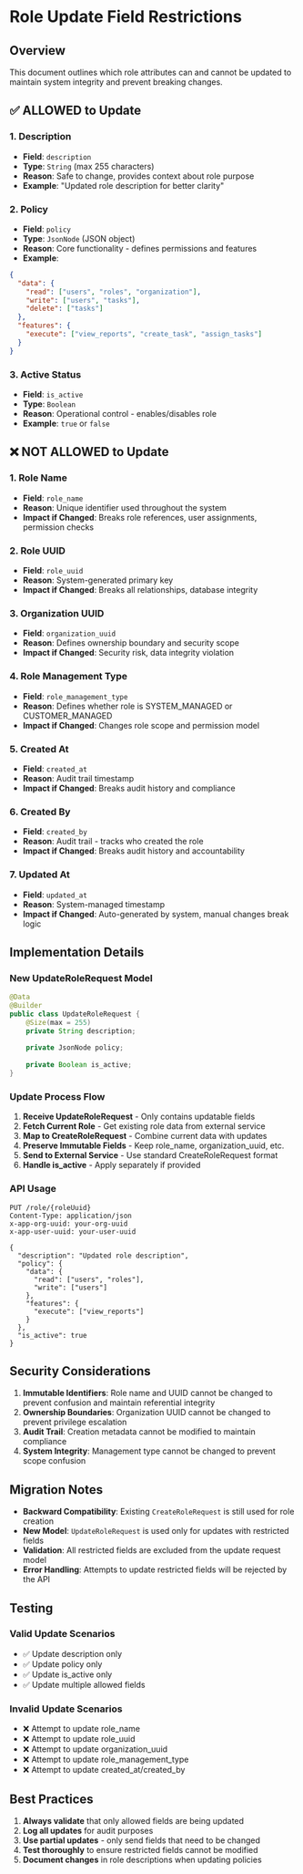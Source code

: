 # Role Update Field Restrictions

## Overview

This document outlines which role attributes can and cannot be updated to maintain system integrity and prevent breaking changes.

## ✅ **ALLOWED to Update**

### 1. **Description**
- **Field**: `description`
- **Type**: `String` (max 255 characters)
- **Reason**: Safe to change, provides context about role purpose
- **Example**: "Updated role description for better clarity"

### 2. **Policy**
- **Field**: `policy`
- **Type**: `JsonNode` (JSON object)
- **Reason**: Core functionality - defines permissions and features
- **Example**: 
```json
{
  "data": {
    "read": ["users", "roles", "organization"],
    "write": ["users", "tasks"],
    "delete": ["tasks"]
  },
  "features": {
    "execute": ["view_reports", "create_task", "assign_tasks"]
  }
}
```

### 3. **Active Status**
- **Field**: `is_active`
- **Type**: `Boolean`
- **Reason**: Operational control - enables/disables role
- **Example**: `true` or `false`

## ❌ **NOT ALLOWED to Update**

### 1. **Role Name**
- **Field**: `role_name`
- **Reason**: Unique identifier used throughout the system
- **Impact if Changed**: Breaks role references, user assignments, permission checks

### 2. **Role UUID**
- **Field**: `role_uuid`
- **Reason**: System-generated primary key
- **Impact if Changed**: Breaks all relationships, database integrity

### 3. **Organization UUID**
- **Field**: `organization_uuid`
- **Reason**: Defines ownership boundary and security scope
- **Impact if Changed**: Security risk, data integrity violation

### 4. **Role Management Type**
- **Field**: `role_management_type`
- **Reason**: Defines whether role is SYSTEM_MANAGED or CUSTOMER_MANAGED
- **Impact if Changed**: Changes role scope and permission model

### 5. **Created At**
- **Field**: `created_at`
- **Reason**: Audit trail timestamp
- **Impact if Changed**: Breaks audit history and compliance

### 6. **Created By**
- **Field**: `created_by`
- **Reason**: Audit trail - tracks who created the role
- **Impact if Changed**: Breaks audit history and accountability

### 7. **Updated At**
- **Field**: `updated_at`
- **Reason**: System-managed timestamp
- **Impact if Changed**: Auto-generated by system, manual changes break logic

## Implementation Details

### New UpdateRoleRequest Model

```java
@Data
@Builder
public class UpdateRoleRequest {
    @Size(max = 255)
    private String description;
    
    private JsonNode policy;
    
    private Boolean is_active;
}
```

### Update Process Flow

1. **Receive UpdateRoleRequest** - Only contains updatable fields
2. **Fetch Current Role** - Get existing role data from external service
3. **Map to CreateRoleRequest** - Combine current data with updates
4. **Preserve Immutable Fields** - Keep role_name, organization_uuid, etc.
5. **Send to External Service** - Use standard CreateRoleRequest format
6. **Handle is_active** - Apply separately if provided

### API Usage

```http
PUT /role/{roleUuid}
Content-Type: application/json
x-app-org-uuid: your-org-uuid
x-app-user-uuid: your-user-uuid

{
  "description": "Updated role description",
  "policy": {
    "data": {
      "read": ["users", "roles"],
      "write": ["users"]
    },
    "features": {
      "execute": ["view_reports"]
    }
  },
  "is_active": true
}
```

## Security Considerations

1. **Immutable Identifiers**: Role name and UUID cannot be changed to prevent confusion and maintain referential integrity
2. **Ownership Boundaries**: Organization UUID cannot be changed to prevent privilege escalation
3. **Audit Trail**: Creation metadata cannot be modified to maintain compliance
4. **System Integrity**: Management type cannot be changed to prevent scope confusion

## Migration Notes

- **Backward Compatibility**: Existing `CreateRoleRequest` is still used for role creation
- **New Model**: `UpdateRoleRequest` is used only for updates with restricted fields
- **Validation**: All restricted fields are excluded from the update request model
- **Error Handling**: Attempts to update restricted fields will be rejected by the API

## Testing

### Valid Update Scenarios
- ✅ Update description only
- ✅ Update policy only  
- ✅ Update is_active only
- ✅ Update multiple allowed fields

### Invalid Update Scenarios
- ❌ Attempt to update role_name
- ❌ Attempt to update role_uuid
- ❌ Attempt to update organization_uuid
- ❌ Attempt to update role_management_type
- ❌ Attempt to update created_at/created_by

## Best Practices

1. **Always validate** that only allowed fields are being updated
2. **Log all updates** for audit purposes
3. **Use partial updates** - only send fields that need to be changed
4. **Test thoroughly** to ensure restricted fields cannot be modified
5. **Document changes** in role descriptions when updating policies
